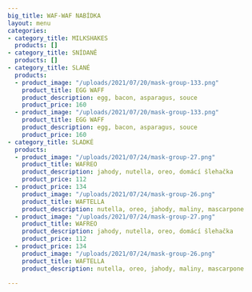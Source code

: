```yaml
---
big_title: WAF-WAF NABÍDKA
layout: menu
categories:
- category_title: MILKSHAKES
  products: []
- category_title: SNÍDANĚ
  products: []
- category_title: SLANÉ
  products:
  - product_image: "/uploads/2021/07/20/mask-group-133.png"
    product_title: EGG WAFF
    product_description: egg, bacon, asparagus, souce
    product_price: 160
  - product_image: "/uploads/2021/07/20/mask-group-133.png"
    product_title: EGG WAFF
    product_description: egg, bacon, asparagus, souce
    product_price: 160
- category_title: SLADKÉ
  products:
  - product_image: "/uploads/2021/07/24/mask-group-27.png"
    product_title: WAFREO
    product_description: jahody, nutella, oreo, domácí šlehačka
    product_price: 112
  - product_price: 134
    product_image: "/uploads/2021/07/24/mask-group-26.png"
    product_title: WAFTELLA
    product_description: nutella, oreo, jahody, maliny, mascarpone
  - product_image: "/uploads/2021/07/24/mask-group-27.png"
    product_title: WAFREO
    product_description: jahody, nutella, oreo, domácí šlehačka
    product_price: 112
  - product_price: 134
    product_image: "/uploads/2021/07/24/mask-group-26.png"
    product_title: WAFTELLA
    product_description: nutella, oreo, jahody, maliny, mascarpone

---
```

